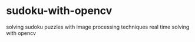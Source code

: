 # sudoku-with-opencv
solving sudoku puzzles with image processing techniques real time solving with opencv
